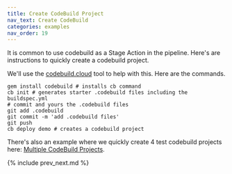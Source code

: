 ```yaml
---
title: Create CodeBuild Project
nav_text: Create CodeBuild
categories: examples
nav_order: 19
---
```


It is common to use codebuild as a Stage Action in the pipeline. Here's are instructions to quickly create a codebuild project.

We'll use the [codebuild.cloud](https://codebuild.cloud) tool to help with this. Here are the commands.

    gem install codebuild # installs cb command
    cb init # generates starter .codebuild files including the buildspec.yml
    # commit and yours the .codebuild files
    git add .codebuild
    git commit -m 'add .codebuild files'
    git push
    cb deploy demo # creates a codebuild project

There's also an example where we quickly create 4 test codebuild projects here: [Multiple CodeBuild Projects](https://codepipeline.org/docs/examples/multiple-codebuild-projects/).

{% include prev_next.md %}